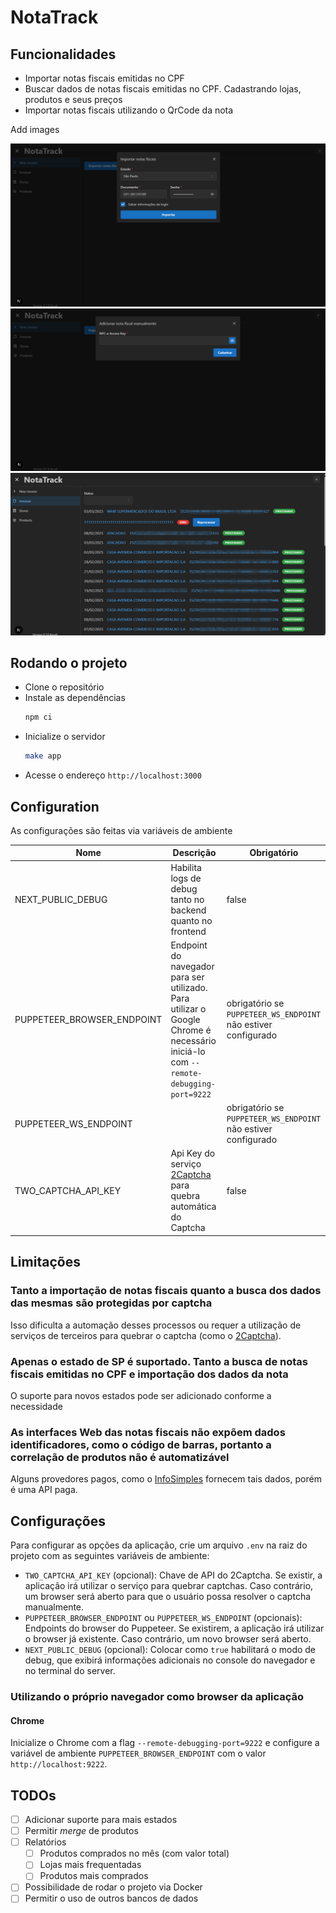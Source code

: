 # NotaTrack

## Funcionalidades
- Importar notas fiscais emitidas no CPF
- Buscar dados de notas fiscais emitidas no CPF. Cadastrando lojas, produtos e seus preços
- Importar notas fiscais utilizando o QrCode da nota

Add images

![](images/import.png)
![](images/manual_add.png)
![](images/notas.png)

## Rodando o projeto
- Clone o repositório
- Instale as dependências
  ```bash
  npm ci
  ```
- Inicialize o servidor
  ```bash
  make app
  ```
- Acesse o endereço `http://localhost:3000`

## Configuration

As configurações são feitas via variáveis de ambiente

|Nome|Descrição|Obrigatório|
|---|---|---|
|NEXT_PUBLIC_DEBUG|Habilita logs de debug tanto no backend quanto no frontend|false|
|PUPPETEER_BROWSER_ENDPOINT|Endpoint do navegador para ser utilizado. Para utilizar o Google Chrome é necessário iniciá-lo com `--remote-debugging-port=9222`|obrigatório se `PUPPETEER_WS_ENDPOINT` não estiver configurado|
|PUPPETEER_WS_ENDPOINT||obrigatório se `PUPPETEER_WS_ENDPOINT` não estiver configurado|
|TWO_CAPTCHA_API_KEY|Api Key do serviço [2Captcha](http://2captcha.com/) para quebra automática do Captcha|false|

## Limitações
### Tanto a importação de notas fiscais quanto a busca dos dados das mesmas são protegidas por captcha
Isso dificulta a automação desses processos ou requer a utilização de serviços de terceiros para quebrar o captcha (como o [2Captcha](https://2captcha.com/)).

### Apenas o estado de SP é suportado. Tanto a busca de notas fiscais emitidas no CPF e importação dos dados da nota
O suporte para novos estados pode ser adicionado conforme a necessidade

### As interfaces Web das notas fiscais não expõem dados identificadores, como o código de barras, portanto a correlação de produtos não é automatizável
Alguns provedores pagos, como o [InfoSimples](https://infosimples.com/) fornecem tais dados, porém é uma API paga.

## Configurações
Para configurar as opções da aplicação, crie um arquivo `.env` na raiz do projeto com as seguintes variáveis de ambiente:
- `TWO_CAPTCHA_API_KEY` (opcional): Chave de API do 2Captcha. Se existir, a aplicação irá utilizar o serviço para quebrar captchas. Caso contrário, um browser será aberto para que o usuário possa resolver o captcha manualmente.
- `PUPPETEER_BROWSER_ENDPOINT` ou `PUPPETEER_WS_ENDPOINT` (opcionais): Endpoints do browser do Puppeteer. Se existirem, a aplicação irá utilizar o browser já existente. Caso contrário, um novo browser será aberto.
- `NEXT_PUBLIC_DEBUG` (opcional): Colocar como `true` habilitará o modo de debug, que exibirá informações adicionais no console do navegador e no terminal do server.

### Utilizando o próprio navegador como browser da aplicação

#### Chrome

Inicialize o Chrome com a flag `--remote-debugging-port=9222` e configure a variável de ambiente `PUPPETEER_BROWSER_ENDPOINT` com o valor `http://localhost:9222`.

## TODOs
- [ ] Adicionar suporte para mais estados
- [ ] Permitir _merge_ de produtos
- [ ] Relatórios
  - [ ] Produtos comprados no mês (com valor total)
  - [ ] Lojas mais frequentadas
  - [ ] Produtos mais comprados
- [ ] Possibilidade de rodar o projeto via Docker
- [ ] Permitir o uso de outros bancos de dados
